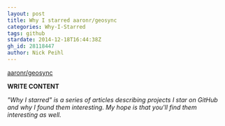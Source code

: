 ```yaml
---
layout: post
title: Why I starred aaronr/geosync
categories: Why-I-Starred
tags: github
stardate: 2014-12-18T16:44:38Z
gh_id: 28118447
author: Nick Peihl
---
```


[aaronr/geosync](star.repo.html_url)

**WRITE CONTENT**

*"Why I starred" is a series of articles describing projects I star on GitHub and why I found them interesting. My hope is that you'll find them interesting as well.*

